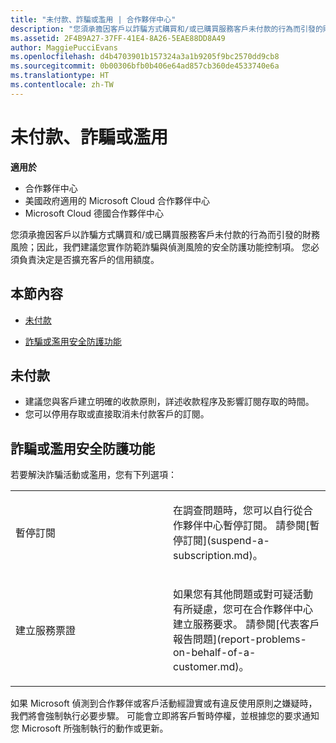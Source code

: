 ```yaml
---
title: "未付款、詐騙或濫用 | 合作夥伴中心"
description: "您須承擔因客戶以詐騙方式購買和/或已購買服務客戶未付款的行為而引發的財務風險；因此，我們建議您實作防範詐騙與偵測風險的安全防護功能控制項。"
ms.assetid: 2F4B9A27-37FF-41E4-8A26-5EAE88DD8A49
author: MaggiePucciEvans
ms.openlocfilehash: d4b4703901b157324a3a1b9205f9bc2570dd9cb8
ms.sourcegitcommit: 0b00306bfb0b406e64ad857cb360de4533740e6a
ms.translationtype: HT
ms.contentlocale: zh-TW
---
```

# <a name="non-payment-fraud-or-misuse"></a>未付款、詐騙或濫用

**適用於**

-  合作夥伴中心
-  美國政府適用的 Microsoft Cloud 合作夥伴中心
-  Microsoft Cloud 德國合作夥伴中心

您須承擔因客戶以詐騙方式購買和/或已購買服務客戶未付款的行為而引發的財務風險；因此，我們建議您實作防範詐騙與偵測風險的安全防護功能控制項。 您必須負責決定是否擴充客戶的信用額度。

## <a name="in-this-section"></a>本節內容


-   [未付款](#nonpayment)

-   [詐騙或濫用安全防護功能](#fraudmisusemitigation)

## <a href="" id="nonpayment"></a>未付款


-   建議您與客戶建立明確的收款原則，詳述收款程序及影響訂閱存取的時間。
-   您可以停用存取或直接取消未付款客戶的訂閱。

## <a href="" id="fraudmisusemitigation"></a>詐騙或濫用安全防護功能


若要解決詐騙活動或濫用，您有下列選項：

<table>
<colgroup>
<col width="50%" />
<col width="50%" />
</colgroup>
<tbody>
<tr class="odd">
<td>暫停訂閱</td>
<td><p>在調查問題時，您可以自行從合作夥伴中心暫停訂閱。 請參閱[暫停訂閱](suspend-a-subscription.md)。</p></td>
</tr>
<tr class="even">
<td>建立服務票證</td>
<td><p>如果您有其他問題或對可疑活動有所疑慮，您可在合作夥伴中心建立服務要求。 請參閱[代表客戶報告問題](report-problems-on-behalf-of-a-customer.md)。</p></td>
</tr>
</tbody>
</table>

 

如果 Microsoft 偵測到合作夥伴或客戶活動經證實或有違反使用原則之嫌疑時，我們將會強制執行必要步驟。 可能會立即將客戶暫時停權，並根據您的要求通知您 Microsoft 所強制執行的動作或更新。

 

 




